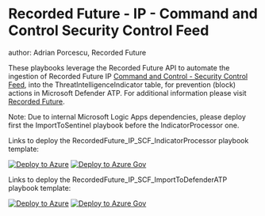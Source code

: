 # Recorded Future - IP - Command and Control Security Control Feed
author: Adrian Porcescu, Recorded Future

These playbooks leverage the Recorded Future API to automate the ingestion of Recorded Future IP [Command and Control - Security Control Feed](https://support.recordedfuture.com/hc/en-us/articles/360024113434-Security-Control-Feed-Command-and-Control), into the ThreatIntelligenceIndicator table, for prevention (block) actions in Microsoft Defender ATP. For additional information please visit [Recorded Future](https://www.recordedfuture.com/integrations/azure/).

Note: Due to internal Microsoft Logic Apps dependencies, please deploy first the ImportToSentinel playbook before the IndicatorProcessor one.


Links to deploy the RecordedFuture_IP_SCF_IndicatorProcessor playbook template:

[![Deploy to Azure](https://aka.ms/deploytoazurebutton)](https://portal.azure.com/#create/Microsoft.Template/uri/https%3A%2F%2Fraw.githubusercontent.com%2FAzure%2FAzure-Sentinel%2Fmaster%2FPlaybooks%2FRecordedFuture_IP_SCF%2FRecordedFuture_IP_SCF_IndicatorProcessor.json)
[![Deploy to Azure Gov](https://aka.ms/deploytoazuregovbutton)](https://portal.azure.us/#create/Microsoft.Template/uri/https%3A%2F%2Fraw.githubusercontent.com%2FAzure%2FAzure-Sentinel%2Fmaster%2FPlaybooks%2FRecordedFuture_IP_SCF%2FRecordedFuture_IP_SCF_IndicatorProcessor.json)

Links to deploy the RecordedFuture_IP_SCF_ImportToDefenderATP playbook template:

[![Deploy to Azure](https://aka.ms/deploytoazurebutton)](https://portal.azure.com/#create/Microsoft.Template/uri/https%3A%2F%2Fraw.githubusercontent.com%2FAzure%2FAzure-Sentinel%2Fmaster%2FPlaybooks%2FRecordedFuture_IP_SCF%2FRecordedFuture_IP_SCF_ImportToDefenderATP.json)
[![Deploy to Azure Gov](https://aka.ms/deploytoazuregovbutton)](https://portal.azure.us/#create/Microsoft.Template/uri/https%3A%2F%2Fraw.githubusercontent.com%2FAzure%2FAzure-Sentinel%2Fmaster%2FPlaybooks%2FRecordedFuture_IP_SCF%2FRecordedFuture_IP_SCF_ImportToDefenderATP.json)